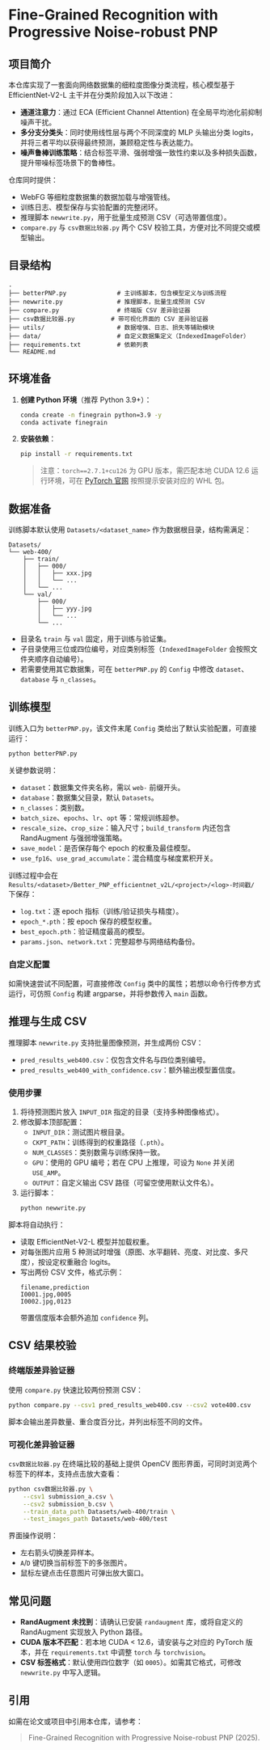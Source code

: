 # Fine-Grained Recognition with Progressive Noise-robust PNP

## 项目简介
本仓库实现了一套面向网络数据集的细粒度图像分类流程，核心模型基于 EfficientNet-V2-L 主干并在分类阶段加入以下改进：

- **通道注意力**：通过 ECA (Efficient Channel Attention) 在全局平均池化前抑制噪声干扰。
- **多分支分类头**：同时使用线性层与两个不同深度的 MLP 头输出分类 logits，并将三者平均以获得最终预测，兼顾稳定性与表达能力。
- **噪声鲁棒训练策略**：结合标签平滑、强弱增强一致性约束以及多种损失函数，提升带噪标签场景下的鲁棒性。

仓库同时提供：

- WebFG 等细粒度数据集的数据加载与增强管线。
- 训练日志、模型保存与实验配置的完整闭环。
- 推理脚本 `newwrite.py`，用于批量生成预测 CSV（可选带置信度）。
- `compare.py` 与 `csv数据比较器.py` 两个 CSV 校验工具，方便对比不同提交或模型输出。

## 目录结构
```
.
├── betterPNP.py              # 主训练脚本，包含模型定义与训练流程
├── newwrite.py               # 推理脚本，批量生成预测 CSV
├── compare.py                # 终端版 CSV 差异验证器
├── csv数据比较器.py          # 带可视化界面的 CSV 差异验证器
├── utils/                    # 数据增强、日志、损失等辅助模块
├── data/                     # 自定义数据集定义（IndexedImageFolder）
├── requirements.txt          # 依赖列表
└── README.md
```

## 环境准备
1. **创建 Python 环境**（推荐 Python 3.9+）：
   ```bash
   conda create -n finegrain python=3.9 -y
   conda activate finegrain
   ```

2. **安装依赖**：
   ```bash
   pip install -r requirements.txt
   ```
   > 注意：`torch==2.7.1+cu126` 为 GPU 版本，需匹配本地 CUDA 12.6 运行环境，可在 [PyTorch 官网](https://pytorch.org/) 按照提示安装对应的 WHL 包。

## 数据准备
训练脚本默认使用 `Datasets/<dataset_name>` 作为数据根目录，结构需满足：
```
Datasets/
└── web-400/
    ├── train/
    │   ├── 000/
    │   │   ├── xxx.jpg
    │   │   └── ...
    │   └── ...
    └── val/
        ├── 000/
        │   ├── yyy.jpg
        │   └── ...
        └── ...
```
- 目录名 `train` 与 `val` 固定，用于训练与验证集。
- 子目录使用三位或四位编号，对应类别标签（`IndexedImageFolder` 会按照文件夹顺序自动编号）。
- 若需要使用其它数据集，可在 `betterPNP.py` 的 `Config` 中修改 `dataset`、`database` 与 `n_classes`。

## 训练模型
训练入口为 `betterPNP.py`，该文件末尾 `Config` 类给出了默认实验配置，可直接运行：
```bash
python betterPNP.py
```

关键参数说明：
- `dataset`：数据集文件夹名称，需以 `web-` 前缀开头。
- `database`：数据集父目录，默认 `Datasets`。
- `n_classes`：类别数。
- `batch_size`、`epochs`、`lr`、`opt` 等：常规训练超参。
- `rescale_size`、`crop_size`：输入尺寸；`build_transform` 内还包含 RandAugment 与强弱增强策略。
- `save_model`：是否保存每个 epoch 的权重及最佳模型。
- `use_fp16`、`use_grad_accumulate`：混合精度与梯度累积开关。

训练过程中会在 `Results/<dataset>/Better_PNP_efficientnet_v2L/<project>/<log>-时间戳/` 下保存：
- `log.txt`：逐 epoch 指标（训练/验证损失与精度）。
- `epoch_*.pth`：按 epoch 保存的模型权重。
- `best_epoch.pth`：验证精度最高的模型。
- `params.json`、`network.txt`：完整超参与网络结构备份。

### 自定义配置
如需快速尝试不同配置，可直接修改 `Config` 类中的属性；若想以命令行传参方式运行，可仿照 `Config` 构建 argparse，并将参数传入 `main` 函数。

## 推理与生成 CSV
推理脚本 `newwrite.py` 支持批量图像预测，并生成两份 CSV：
- `pred_results_web400.csv`：仅包含文件名与四位类别编号。
- `pred_results_web400_with_confidence.csv`：额外输出模型置信度。

### 使用步骤
1. 将待预测图片放入 `INPUT_DIR` 指定的目录（支持多种图像格式）。
2. 修改脚本顶部配置：
   - `INPUT_DIR`：测试图片根目录。
   - `CKPT_PATH`：训练得到的权重路径（`.pth`）。
   - `NUM_CLASSES`：类别数需与训练保持一致。
   - `GPU`：使用的 GPU 编号；若在 CPU 上推理，可设为 `None` 并关闭 `USE_AMP`。
   - `OUTPUT`：自定义输出 CSV 路径（可留空使用默认文件名）。
3. 运行脚本：
   ```bash
   python newwrite.py
   ```

脚本将自动执行：
- 读取 EfficientNet-V2-L 模型并加载权重。
- 对每张图片应用 5 种测试时增强（原图、水平翻转、亮度、对比度、多尺度），按设定权重融合 logits。
- 写出两份 CSV 文件，格式示例：
  ```
  filename,prediction
  I0001.jpg,0005
  I0002.jpg,0123
  ```
  带置信度版本会额外追加 `confidence` 列。

## CSV 结果校验
### 终端版差异验证器
使用 `compare.py` 快速比较两份预测 CSV：
```bash
python compare.py --csv1 pred_results_web400.csv --csv2 vote400.csv
```
脚本会输出差异数量、重合度百分比，并列出标签不同的文件。

### 可视化差异验证器
`csv数据比较器.py` 在终端比较的基础上提供 OpenCV 图形界面，可同时浏览两个标签下的样本，支持点击放大查看：
```bash
python csv数据比较器.py \
    --csv1 submission_a.csv \
    --csv2 submission_b.csv \
    --train_data_path Datasets/web-400/train \
    --test_images_path Datasets/web-400/test
```
界面操作说明：
- 左右箭头切换差异样本。
- `A`/`D` 键切换当前标签下的多张图片。
- 鼠标左键点击任意图片可弹出放大窗口。

## 常见问题
- **RandAugment 未找到**：请确认已安装 `randaugment` 库，或将自定义的 RandAugment 实现放入 Python 路径。
- **CUDA 版本不匹配**：若本地 CUDA < 12.6，请安装与之对应的 PyTorch 版本，并在 `requirements.txt` 中调整 `torch` 与 `torchvision`。
- **CSV 标签格式**：默认使用四位数字（如 `0005`）。如需其它格式，可修改 `newwrite.py` 中写入逻辑。

## 引用
如需在论文或项目中引用本仓库，请参考：
> Fine-Grained Recognition with Progressive Noise-robust PNP (2025).
